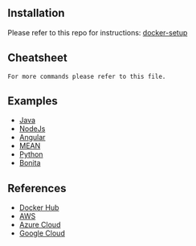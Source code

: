 ## Installation
Please refer to this repo for instructions: [docker-setup](https://github.com/mbzama/docker-setup)
   
      
## Cheatsheet
	For more commands please refer to this file.
       
    
## Examples
- [Java](https://github.com/mbzama/docker-examples-java)
- [NodeJs](https://github.com/mbzama/docker-training-nodejs)
- [Angular](https://github.com/mbzama/docker-examples-angular)
- [MEAN](https://github.com/mbzama/docker-examples-mean)
- [Python](https://github.com/mbzama/docker-examples-python)
- [Bonita](https://github.com/mbzama/docker-examples-bonita)


## References
- [Docker Hub](https://hub.docker.com)
- [AWS](https://aws.amazon.com/console)
- [Azure Cloud](https://portal.azure.com)
- [Google Cloud](http://cloud.google.com)
